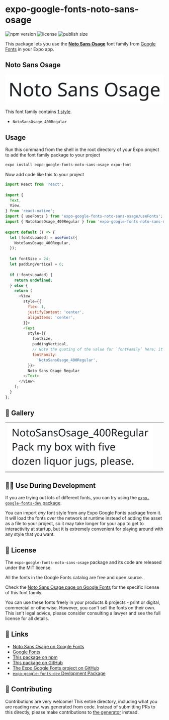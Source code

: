 # expo-google-fonts-noto-sans-osage

![npm version](https://flat.badgen.net/npm/v/expo-google-fonts-noto-sans-osage)
![license](https://flat.badgen.net/github/license/expo/google-fonts)
![publish size](https://flat.badgen.net/packagephobia/install/expo-google-fonts-noto-sans-osage)

This package lets you use the [**Noto Sans Osage**](https://fonts.google.com/specimen/Noto+Sans+Osage) font family from [Google Fonts](https://fonts.google.com/) in your Expo app.

## Noto Sans Osage

![Noto Sans Osage](./font-family.png)

This font family contains [1 style](#-gallery).

- `NotoSansOsage_400Regular`

## Usage

Run this command from the shell in the root directory of your Expo project to add the font family package to your project
```sh
expo install expo-google-fonts-noto-sans-osage expo-font
```

Now add code like this to your project
```js
import React from 'react';

import {
  Text,
  View,
} from 'react-native';
import { useFonts } from 'expo-google-fonts-noto-sans-osage/useFonts';
import { NotoSansOsage_400Regular } from 'expo-google-fonts-noto-sans-osage/400Regular';

export default () => {
  let [fontsLoaded] = useFonts({
    NotoSansOsage_400Regular,
  });

  let fontSize = 24;
  let paddingVertical = 6;

  if (!fontsLoaded) {
    return undefined;
  } else {
    return (
      <View
        style={{
          flex: 1,
          justifyContent: 'center',
          alignItems: 'center',
        }}>
        <Text
          style={{
            fontSize,
            paddingVertical,
            // Note the quoting of the value for `fontFamily` here; it expects a string!
            fontFamily:
              'NotoSansOsage_400Regular',
          }}>
          Noto Sans Osage Regular
        </Text>
      </View>
    );
  }
};

```

## 🔡 Gallery


||||
|-|-|-|
|![NotoSansOsage_400Regular](.//400Regular/NotoSansOsage_400Regular.ttf.png)||||


## 👩‍💻 Use During Development

If you are trying out lots of different fonts, you can try using the [`expo-google-fonts-dev` package](https://github.com/freeboub/google-fonts/tree/master/font-packages/dev#readme).

You can import *any* font style from any Expo Google Fonts package from it. It will load the fonts
over the network at runtime instead of adding the asset as a file to your project, so it may take longer
for your app to get to interactivity at startup, but it is extremely convenient
for playing around with any style that you want.

## 📖 License

The `expo-google-fonts-noto-sans-osage` package and its code are released under the MIT license.

All the fonts in the Google Fonts catalog are free and open source.

Check the [Noto Sans Osage page on Google Fonts](https://fonts.google.com/specimen/Noto+Sans+Osage) for the specific license of this font family.

You can use these fonts freely in your products & projects - print or digital, commercial or otherwise. However, you can't sell the fonts on their own. This isn't legal advice, please consider consulting a lawyer and see the full license for all details.

## 🔗 Links

- [Noto Sans Osage on Google Fonts](https://fonts.google.com/specimen/Noto+Sans+Osage)
- [Google Fonts](https://fonts.google.com/)
- [This package on npm](https://www.npmjs.com/package/expo-google-fonts-noto-sans-osage)
- [This package on GitHub](https://github.com/freeboub/google-fonts/tree/master/font-packages/noto-sans-osage)
- [The Expo Google Fonts project on GitHub](https://github.com/freeboub/google-fonts)
- [`expo-google-fonts-dev` Devlopment Package](https://github.com/freeboub/google-fonts/tree/master/font-packages/dev)

## 🤝 Contributing

Contributions are very welcome! This entire directory, including what you are reading now, was generated from code. Instead of submitting PRs to this directly, please make contributions to [the generator](https://github.com/freeboub/google-fonts/tree/master/packages/generator) instead.
